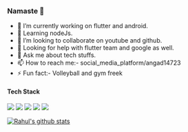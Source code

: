 ### Namaste 🙏
<!--
**angad14723/angad14723** is a ✨ _special_ ✨ repository because its `README.md` (this file) appears on your GitHub profile.

Here are some ideas to get you started:

-->

- 🔭 I’m currently working on flutter and android.
- 🌱 Learning nodeJs.
- 👯 I’m looking to collaborate on youtube and github.
- 🤔 Looking for help with flutter team and google as well.
- 💬 Ask me about tech stuffs.
- 📫 How to reach me:- social_media_platform/angad14723
- ⚡ Fun fact:- Volleyball and gym freek

#### Tech Stack

<img src="https://img.shields.io/badge/kotlin-%230095D5.svg?&style=for-the-badge&logo=kotlin&logoColor=white"/> <img src="https://img.shields.io/badge/dart-%230175C2.svg?&style=for-the-badge&logo=dart&logoColor=white"/> <img src="https://img.shields.io/badge/Flutter%20-%2302569B.svg?&style=for-the-badge&logo=Flutter&logoColor=white" /> <img src ="https://img.shields.io/badge/sqlite-%2307405e.svg?&style=for-the-badge&logo=sqlite&logoColor=white"/> <img src="https://img.shields.io/badge/java-%23ED8B00.svg?&style=for-the-badge&logo=java&logoColor=white"/>

[![Rahul's github stats](https://github-readme-stats.vercel.app/api?username=angad14723)](https://github.com/angad14723/github-readme-stats)
